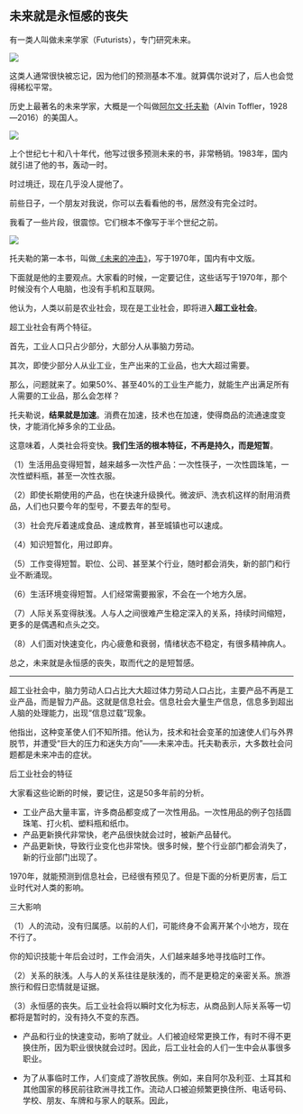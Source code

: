 ## 未来就是永恒感的丧失

有一类人叫做未来学家（Futurists），专门研究未来。

![](https://cdn.beekka.com/blogimg/asset/202504/bg2025042301.webp)

这类人通常很快被忘记，因为他们的预测基本不准。就算偶尔说对了，后人也会觉得稀松平常。

历史上最著名的未来学家，大概是一个叫做[阿尔文·托夫勒](https://baike.baidu.com/item/%E9%98%BF%E5%B0%94%E6%96%87%C2%B7%E6%89%98%E5%A4%AB%E5%8B%92/9533188)（Alvin Toffler，1928—2016）的美国人。

![](https://cdn.beekka.com/blogimg/asset/202504/bg2025042302.webp)

上个世纪七十和八十年代，他写过很多预测未来的书，非常畅销。1983年，国内就引进了他的书，轰动一时。

时过境迁，现在几乎没人提他了。

前些日子，一个朋友对我说，你可以去看看他的书，居然没有完全过时。

我看了一些片段，很震惊。它们根本不像写于半个世纪之前。

![](https://cdn.beekka.com/blogimg/asset/202504/bg2025042303.webp)

托夫勒的第一本书，叫做[《未来的冲击》](https://book.douban.com/subject/1843857/)，写于1970年，国内有中文版。

下面就是他的主要观点。大家看的时候，一定要记住，这些话写于1970年，那个时候没有个人电脑，也没有手机和互联网。

他认为，人类以前是农业社会，现在是工业社会，即将进入**超工业社会**。

超工业社会有两个特征。

首先，工业人口只占少部分，大部分人从事脑力劳动。

其次，即使少部分人从业工业，生产出来的工业品，也大大超过需要。

那么，问题就来了。如果50%、甚至40%的工业生产能力，就能生产出满足所有人需要的工业品，那么会怎样？

托夫勒说，**结果就是加速**。消费在加速，技术也在加速，使得商品的流通速度变快，才能消化掉多余的工业品。

这意味着，人类社会将变快。**我们生活的根本特征，不再是持久，而是短暂**。

（1）生活用品变得短暂，越来越多一次性产品：一次性筷子，一次性圆珠笔，一次性塑料瓶，甚至一次性衣服。

（2）即使长期使用的产品，也在快速升级换代。微波炉、洗衣机这样的耐用消费品，人们也只要今年的型号，不要去年的型号。

（3）社会充斥着速成食品、速成教育，甚至城镇也可以速成。

（4）知识短暂化，用过即弃。

（5）工作变得短暂。职位、公司、甚至某个行业，随时都会消失，新的部门和行业不断涌现。

（6）生活环境变得短暂。人们经常需要搬家，不会在一个地方久居。

（7）人际关系变得肤浅。人与人之间很难产生稳定深入的关系，持续时间缩短，更多的是偶遇和点头之交。

（8）人们面对快速变化，内心疲惫和衰弱，情绪状态不稳定，有很多精神病人。

总之，未来就是永恒感的丧失，取而代之的是短暂感。

---

超工业社会中，脑力劳动人口占比大大超过体力劳动人口占比，主要产品不再是工业产品，而是智力产品。这就是信息社会。信息社会大量生产信息，信息多到超出人脑的处理能力，出现“信息过载”现象。

他指出，这种变革使人们不知所措。他认为，技术和社会变革的加速使人们与外界脱节，并遭受“巨大的压力和迷失方向”——未来冲击。托夫勒表示，大多数社会问题都是未来冲击的症状。

后工业社会的特征

大家看这些论断的时候，要记住，这是50多年前的分析。

- 工业产品大量丰富，许多商品都变成了一次性用品。一次性用品的例子包括圆珠笔、打火机、塑料瓶和纸巾。
- 产品更新换代非常快，老产品很快就会过时，被新产品替代。
- 产品更新快，导致行业变化也非常快。很多时候，整个行业部门都会消失了，新的行业部门出现了。

1970年，就能预测到信息社会，已经很有预见了。但是下面的分析更厉害，后工业时代对人类的影响。

三大影响

（1）人的流动，没有归属感。以前的人们，可能终身不会离开某个小地方，现在不行了。

你的知识技能十年后会过时，工作会消失，人们越来越多地寻找临时工作。

（2）关系的肤浅。人与人的关系往往是肤浅的，而不是更稳定的亲密关系。旅游旅行和假日恋情就是证据。

（3）永恒感的丧失。后工业社会将以瞬时文化为标志，从商品到人际关系等一切都将是暂时的，没有持久不变的东西。

- 产品和行业的快速变动，影响了就业。人们被迫经常更换工作，有时不得不更换住所，因为职业很快就会过时。因此，后工业社会的人们一生中会从事很多职业。

- 为了从事临时工作，人们变成了游牧民族。例如，来自阿尔及利亚、土耳其和其他国家的移民前往欧洲寻找工作。流动人口被迫频繁更换住所、电话号码、学校、朋友、车牌和与家人的联系。因此，
